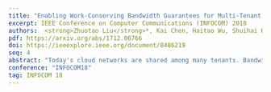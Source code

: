 ```yaml
---
title: "Enabling Work-Conserving Bandwidth Guarantees for Multi-Tenant Datacenters via Dynamic Tenant-Queue Binding"
excerpt: IEEE Conference on Computer Communications (INFOCOM) 2018
authors:  <strong>Zhuotao Liu</strong>*, Kai Chen, Haitao Wu, Shuihai Hu, Yih-Chun Hu, Yi Wang, Gong Zhang
pdf: https://arxiv.org/abs/1712.06766
doi: https://ieeexplore.ieee.org/document/8486219
seq: 4
abstract: "Today's cloud networks are shared among many tenants. Bandwidth guarantees and work conservation are two key properties to ensure predictable performance for tenant applications and high network utilization for providers. Despite significant efforts, very little prior work can really achieve both properties simultaneously even some of them claimed so. In this paper, we present QShare, a comprehensive in-network solution to achieve bandwidth guarantees and work conservation simultaneously. QShare leverages weighted fair queuing on commodity switches to slice network bandwidth for tenants, and solves the challenge of queue scarcity through balanced tenant placement and dynamic tenant-queue binding. We have implemented a QShare prototype and evaluated it extensively via both testbed experiments and simulations. Our results show that QShare ensures bandwidth guarantees while driving network utilization to over 91% even under unpredictable traffic demands."
conference: "INFOCOM18"
tag: INFOCOM 18
---
```

